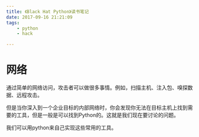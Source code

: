 ```yaml
---
title: 《Black Hat Python》读书笔记
date: 2017-09-16 21:21:09
tags:
	- python
	- hack

---
```




# 网络

通过简单的网络访问，攻击者可以做很多事情。例如，扫描主机、注入包、嗅探数据、远程攻击。

但是当你深入到一个企业目标的内部网络时，你会发现你无法在目标主机上找到需要的工具，但是一般是可以找到Python的。这就是我们现在要讨论的问题。

我们可以用python来自己实现这些常用的工具。



